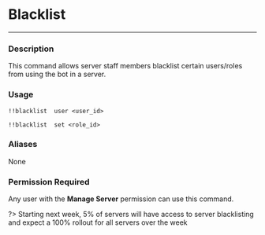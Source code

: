 # Blacklist
---
### Description
This command allows server staff members blacklist certain users/roles from using the bot in a server.

### Usage
```
!!blacklist  user <user_id>
```
```
!!blacklist  set <role_id>
```
### Aliases
None

### Permission Required
Any user with the **Manage Server** permission can use this command.

?> Starting next week, 5% of servers will have access to server blacklisting and expect a 100% rollout for all servers over the week 


